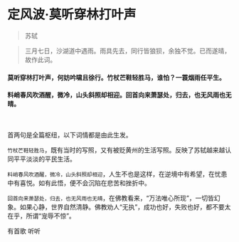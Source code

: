 # 定风波·莫听穿林打叶声

> 苏轼

> 三月七日，沙湖道中遇雨。雨具先去，同行皆狼狈，余独不觉。已而遂晴，故作此词。

#### 莫听穿林打叶声，何妨吟啸且徐行。竹杖芒鞋轻胜马，谁怕？一蓑烟雨任平生。
#### 料峭春风吹酒醒，微冷，山头斜照却相迎。回首向来萧瑟处，归去，也无风雨也无晴。

<br/>

首两句是全篇枢纽，以下词情都是由此生发。

`竹杖芒鞋轻胜马`，既有当时的写照，又有被贬黄州的生活写照。反映了苏轼越来越认同平平淡淡的平民生活。

`料峭春风吹酒醒，微冷，山头斜照却相迎`，人生不也是这样，在逆境中有希望，在忧患中有喜悦。如有此悟，便不会沉陷在悲苦和挫折中。

`回首向来萧瑟处，归去，也无风雨也无晴`，在佛教看来，“万法唯心所现”，一切皆幻象。如果心静，世界自然清静。佛教劝人“无执”，成功也好，失败也好，都不要太在乎，所谓“宠辱不惊”。



有首歌 听听
